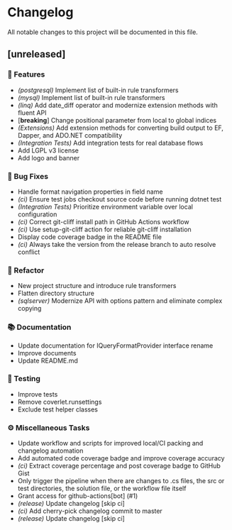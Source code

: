 # Changelog

All notable changes to this project will be documented in this file.

## [unreleased]

### 🚀 Features

- *(postgresql)* Implement list of built-in rule transformers
- *(mysql)* Implement list of built-in rule transformers
- *(linq)* Add date_diff operator and modernize extension methods with fluent API
- [**breaking**] Change positional parameter from local to global indices
- *(Extensions)* Add extension methods for converting build output to EF, Dapper, and ADO.NET compatibility
- *(Integration Tests)* Add integration tests for real database flows
- Add LGPL v3 license
- Add logo and banner

### 🐛 Bug Fixes

- Handle format navigation properties in field name
- *(ci)* Ensure test jobs checkout source code before running dotnet test
- *(Integration Tests)* Prioritize environment variable over local configuration
- *(ci)* Correct git-cliff install path in GitHub Actions workflow
- *(ci)* Use setup-git-cliff action for reliable git-cliff installation
- Display code coverage badge in the README file
- *(ci)* Always take the version from the release branch to auto resolve conflict

### 🚜 Refactor

- New project structure and introduce rule transformers
- Flatten directory structure
- *(sqlserver)* Modernize API with options pattern and eliminate complex copying

### 📚 Documentation

- Update documentation for IQueryFormatProvider interface rename
- Improve documents
- Update README.md

### 🧪 Testing

- Improve tests
- Remove coverlet.runsettings
- Exclude test helper classes

### ⚙️ Miscellaneous Tasks

- Update workflow and scripts for improved local/CI packing and changelog automation
- Add automated code coverage badge and improve coverage accuracy
- *(ci)* Extract coverage percentage and post coverage badge to GitHub Gist
- Only trigger the pipeline when there are changes to .cs files, the src or test directories, the solution file, or the workflow file itself
- Grant access for github-actions[bot] (#1)
- *(release)* Update changelog [skip ci]
- *(ci)* Add cherry-pick changelog commit to master
- *(release)* Update changelog [skip ci]

<!-- generated by git-cliff -->
